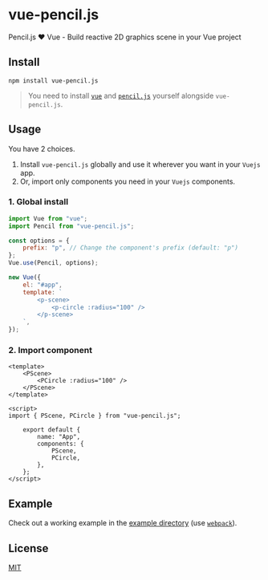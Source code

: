 # vue-pencil.js
Pencil.js ❤️ Vue - Build reactive 2D graphics scene in your Vue project


## Install

    npm install vue-pencil.js

> You need to install [`vue`](https://github.com/vuejs/vue) and [`pencil.js`](https://github.com/pencil-js/pencil.js) yourself alongside `vue-pencil.js`.


## Usage

You have 2 choices.
 1. Install `vue-pencil.js` globally and use it wherever you want in your `Vuejs` app.
 2. Or, import only components you need in your `Vuejs` components.

### 1. Global install

```js
import Vue from "vue";
import Pencil from "vue-pencil.js";

const options = {
    prefix: "p", // Change the component's prefix (default: "p")
};
Vue.use(Pencil, options);

new Vue({
    el: "#app",
    template: `
        <p-scene>
            <p-circle :radius="100" />
        </p-scene>
    `,
});
```

### 2. Import component

```vue
<template>
    <PScene>
        <PCircle :radius="100" />
    </PScene>
</template>

<script>
import { PScene, PCircle } from "vue-pencil.js";

    export default {
        name: "App",
        components: {
            PScene,
            PCircle,
        },
    };
</script>
```


## Example

Check out a working example in the [example directory](./example) (use [`webpack`](https://github.com/webpack/webpack)).


## License

[MIT](license)
